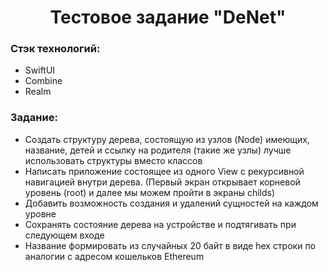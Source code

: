 <h1 align="center">Тестовое задание "DeNet"</h1> 

<h3 align="leading">Стэк технологий:</h3>
 <ul>
  <li>SwiftUI</li>
  <li>Combine</li>
  <li>Realm</li>
 </ul>
 <h3 align="leading">Задание:</h3>
 <ul>
  <li>Создать структуру дерева, состоящую из узлов (Node) имеющих, название, детей и ссылку на родителя (такие же узлы) лучше использовать структуры вместо классов</li>
  <li>Написать приложение состоящее из одного View с рекурсивной навигацией внутри дерева. (Первый экран открывает корневой уровень (root) и далее мы можем пройти в экраны childs)</li>
  <li>Добавить возможность создания и удалений сущностей на каждом уровне</li>
  <li>Сохранять состояние дерева на устройстве и подтягивать при следующем входе</li>
  <li>Название формировать из случайных 20 байт в виде hex строки по аналогии с адресом кошельков Ethereum</li>
 </ul>

 
